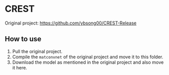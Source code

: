 # CREST
Original project: https://github.com/ybsong00/CREST-Release

## How to use
1. Pull the original project.
2. Compile the `matconvnet` of the original project and move it to this folder.
3. Download the model as mentioned in the original project and also move it here.

